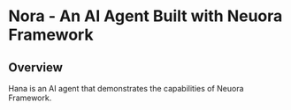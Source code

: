 # Nora - An AI Agent Built with Neuora Framework


## Overview
Hana is an AI agent that demonstrates the capabilities of Neuora Framework.
